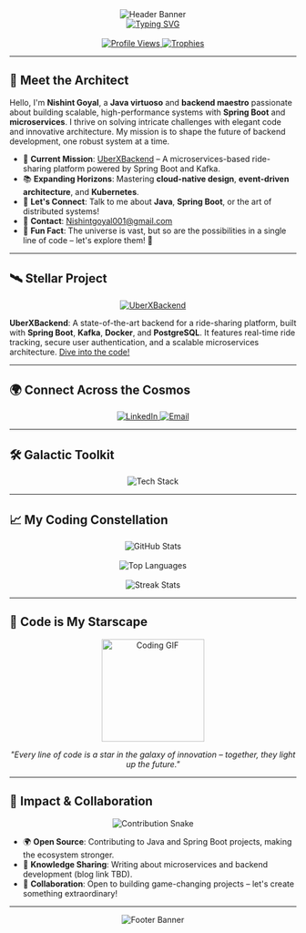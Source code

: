 <div align="center">
  <img src="https://capsule-render.vercel.app/api?type=soft&color=0:1E1E2E,100:6366F1&height=200&section=header&text=Nishint%20Goyal&fontSize=70&fontColor=A5B4FC&animation=scaleIn&fontAlignY=40" alt="Header Banner" />
</div>

<div align="center">
  <a href="https://github.com/nishint0001">
    <img src="https://readme-typing-svg.demolab.com?font=Space+Mono&size=26&duration=4000&pause=800&color=A5B4FC&center=true&vCenter=true&width=600&lines=Java+Trailblazer+%E2%9A%A1;Spring+Boot+Innovator;Microservices+Pioneer;Architecting+Tomorrow's+Systems" alt="Typing SVG" />
  </a>
</div>

<br>

<div align="center">
  <a href="https://github.com/nishint0001">
    <img src="https://komarev.com/ghpvc/?username=nishint0001&label=Profile%20Views&color=6366F1&style=flat-square" alt="Profile Views" />
  </a>
  <a href="https://github.com/ryo-ma/github-profile-trophy">
    <img src="https://github-profile-trophy.vercel.app/?username=nishint0001&theme=onedark&no-frame=true&margin-w=10&margin-h=10&column=6" alt="Trophies" />
  </a>
</div>

---

## 🌠 Meet the Architect

Hello, I'm **Nishint Goyal**, a **Java virtuoso** and **backend maestro** passionate about building scalable, high-performance systems with **Spring Boot** and **microservices**. I thrive on solving intricate challenges with elegant code and innovative architecture. My mission is to shape the future of backend development, one robust system at a time.

- 🚀 **Current Mission**: [UberXBackend](https://github.com/Nishint0001/UberXBackend) – A microservices-based ride-sharing platform powered by Spring Boot and Kafka.
- 📚 **Expanding Horizons**: Mastering **cloud-native design**, **event-driven architecture**, and **Kubernetes**.
- 💬 **Let's Connect**: Talk to me about **Java**, **Spring Boot**, or the art of distributed systems!
- 📧 **Contact**: [Nishintgoyal001@gmail.com](mailto:Nishintgoyal001@gmail.com)
- 🌟 **Fun Fact**: The universe is vast, but so are the possibilities in a single line of code – let's explore them! 🌌

---

## 🛰️ Stellar Project

<div align="center">
  <a href="https://github.com/Nishint0001/UberXBackend">
    <img src="https://github-readme-stats.vercel.app/api/pin/?username=nishint0001&repo=UberXBackend&theme=transparent&show_owner=true&hide_border=true&bg_color=1E1E2E&title_color=A5B4FC&text_color=D1D5DB" alt="UberXBackend" />
  </a>
</div>

**UberXBackend**: A state-of-the-art backend for a ride-sharing platform, built with **Spring Boot**, **Kafka**, **Docker**, and **PostgreSQL**. It features real-time ride tracking, secure user authentication, and a scalable microservices architecture. [Dive into the code!](https://github.com/Nishint0001/UberXBackend)

---

## 🌍 Connect Across the Cosmos

<div align="center">
  <a href="https://www.linkedin.com/in/nishintgoyal/" target="_blank">
    <img src="https://img.shields.io/badge/LinkedIn-0A66C2?style=flat-square&logo=linkedin&logoColor=white&labelColor=1E1E2E" alt="LinkedIn" />
  </a>
  <a href="mailto:Nishintgoyal001@gmail.com" target="_blank">
    <img src="https://img.shields.io/badge/Email-D14836?style=flat-square&logo=gmail&logoColor=white&labelColor=1E1E2E" alt="Email" />
  </a>
</div>

---

## 🛠️ Galactic Toolkit

<div align="center">
  <img src="https://skillicons.dev/icons?i=java,spring,mysql,postgresql,redis,kafka,aws,gcp,docker,git,jenkins,kubernetes,graphql,linux,postman,maven&perline=8" alt="Tech Stack" />
</div>

---

## 📈 My Coding Constellation

<div align="center">
  <img src="https://github-readme-stats.vercel.app/api?username=nishint0001&show_icons=true&theme=transparent&hide_border=true&bg_color=1E1E2E&title_color=A5B4FC&text_color=D1D5DB&icon_color=6366F1" alt="GitHub Stats" />
  <br><br>
  <img src="https://github-readme-stats.vercel.app/api/top-langs?username=nishint0001&show_icons=true&theme=transparent&hide_border=true&layout=compact&bg_color=1E1E2E&title_color=A5B4FC&text_color=D1D5DB" alt="Top Languages" />
  <br><br>
  <img src="https://github-readme-streak-stats.herokuapp.com/?user=nishint0001&theme=transparent&hide_border=true&background=1E1E2E&stroke=A5B4FC&ring=6366F1&fire=A5B4FC&currStreakLabel=A5B4FC" alt="Streak Stats" />
</div>

---

## 🎨 Code is My Starscape

<div align="center">
  <img src="https://media.giphy.com/media/iIqmM5tTjmpOB9mpbn/giphy.gif" width="180" alt="Coding GIF" />
  <p><i>"Every line of code is a star in the galaxy of innovation – together, they light up the future."</i></p>
</div>

---

## 🌟 Impact & Collaboration

<div align="center">
  <img src="https://raw.githubusercontent.com/nishint0001/nishint0001/output/snake.svg" alt="Contribution Snake" />
</div>

- 🌍 **Open Source**: Contributing to Java and Spring Boot projects, making the ecosystem stronger.
- 📝 **Knowledge Sharing**: Writing about microservices and backend development (blog link TBD).
- 🤝 **Collaboration**: Open to building game-changing projects – let's create something extraordinary!

---

<div align="center">
  <img src="https://capsule-render.vercel.app/api?type=soft&color=0:1E1E2E,100:6366F1&height=120&section=footer&animation=scaleIn" alt="Footer Banner" />
</div>
